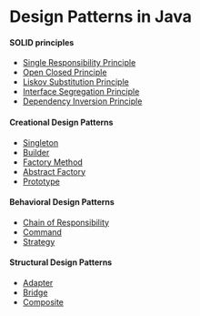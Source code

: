 # Design Patterns in Java

#### SOLID principles
* [Single Responsibility Principle](https://github.com/abhinav-nath/design-patterns/tree/master/src/com/designprinciples/srp "Single Responsibility Principle")<br>
* [Open Closed Principle](https://github.com/abhinav-nath/design-patterns/tree/master/src/com/designprinciples/ocp "Open Closed Principle")<br>
* [Liskov Substitution Principle](https://github.com/abhinav-nath/design-patterns/tree/master/src/com/designprinciples/lsp "Liskov Substitution Principle")<br>
* [Interface Segregation Principle](https://github.com/abhinav-nath/design-patterns/tree/master/src/com/designprinciples/isp "Interface Segregation Principle")<br>
* [Dependency Inversion Principle](https://github.com/abhinav-nath/design-patterns/tree/master/src/com/designprinciples/dip "Dependency Inversion Principle")<br>

#### Creational Design Patterns
* [Singleton](https://github.com/abhinav-nath/design-patterns/tree/master/src/com/designpatterns/creational/singleton "Singleton Pattern")<br>
* [Builder](https://github.com/abhinav-nath/design-patterns/tree/master/src/com/designpatterns/creational/builder "Builder Pattern")<br>
* [Factory Method](https://github.com/abhinav-nath/design-patterns/tree/master/src/com/designpatterns/creational/factorymethod "Factory Method Pattern")<br>
* [Abstract Factory](https://github.com/abhinav-nath/design-patterns/tree/master/src/com/designpatterns/creational/abstractfactory "Abstract Factory Pattern")<br>
* [Prototype](https://github.com/abhinav-nath/design-patterns/tree/master/src/com/designpatterns/creational/prototype "Prototype Pattern")

#### Behavioral Design Patterns
* [Chain of Responsibility](https://github.com/abhinav-nath/design-patterns/tree/master/src/com/designpatterns/behavioral/chainofresponsibility "Chain of Responsibility Pattern")<br>
* [Command](https://github.com/abhinav-nath/design-patterns/tree/master/src/com/designpatterns/behavioral/command "Command Pattern")<br>
* [Strategy](https://github.com/abhinav-nath/design-patterns/tree/master/src/com/designpatterns/behavioral/strategy "Strategy Pattern")<br>

#### Structural Design Patterns
* [Adapter](https://github.com/abhinav-nath/design-patterns/tree/master/src/com/designpatterns/structural/adapter "Adapter Pattern")<br>
* [Bridge](https://github.com/abhinav-nath/design-patterns/tree/master/src/com/designpatterns/structural/bridge "Bridge Pattern")<br>
* [Composite](https://github.com/abhinav-nath/design-patterns/tree/master/src/com/designpatterns/structural/composite "Composite Pattern")<br>
